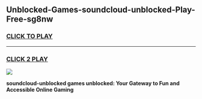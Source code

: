 
## Unblocked-Games-soundcloud-unblocked-Play-Free-sg8nw
<h3>
<a href="https://premium76.site?title=soundcloud-unblocked&ref=18A1">CLICK TO PLAY</a></h3>
<hr>

<h3>
<a href="https://premium76.site?title=soundcloud-unblocked&ref=18A1">CLICK 2 PLAY</a>
  
</h3>

<a href="https://premium76.site?title=soundcloud-unblocked&ref=18A1"><img src="https://clearcache.store/games.png"></a>


**soundcloud-unblocked games unblocked: Your Gateway to Fun and Accessible Online Gaming**
